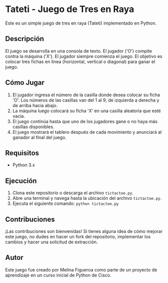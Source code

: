 # Tateti - Juego de Tres en Raya

Este es un simple juego de tres en raya (Tateti) implementado en Python.

## Descripción

El juego se desarrolla en una consola de texto. El jugador ('O') compite contra la máquina ('X'). El jugador siempre comienza el juego. El objetivo es colocar tres fichas en línea (horizontal, vertical o diagonal) para ganar el juego.

## Cómo Jugar

1. El jugador ingresa el número de la casilla donde desea colocar su ficha 'O'. Los números de las casillas van del 1 al 9, de izquierda a derecha y de arriba hacia abajo.
2. La máquina luego colocará su ficha 'X' en una casilla aleatoria que esté vacía.
3. El juego continúa hasta que uno de los jugadores gane o no haya más casillas disponibles.
4. El juego mostrará el tablero después de cada movimiento y anunciará al ganador al final del juego.

## Requisitos

- Python 3.x

## Ejecución

1. Clona este repositorio o descarga el archivo `tictactoe.py`.
2. Abre una terminal y navega hasta la ubicación del archivo `tictactoe.py`.
3. Ejecuta el siguiente comando:
`` python tictactoe.py ``

## Contribuciones

¡Las contribuciones son bienvenidas! Si tienes alguna idea de cómo mejorar este juego, no dudes en hacer un fork del repositorio, implementar los cambios y hacer una solicitud de extracción.

## Autor

Este juego fue creado por Melina Figueroa como parte de un proyecto de aprendizaje en un curso inicial de Python de Cisco.
